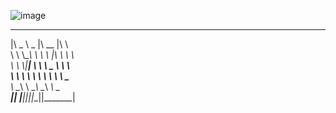 ![image](https://github.com/kamgaa/kamgaa/assets/97331214/c1455406-58c7-43c9-8945-8b95df99fae0)

 _____ ______   ________  ___          
|\   _ \  _   \|\   __  \|\  \         
\ \  \\\__\ \  \ \  \|\  \ \  \        
 \ \  \\|__| \  \ \   _  _\ \  \       
  \ \  \    \ \  \ \  \\  \\ \  \____  
   \ \__\    \ \__\ \__\\ _\\ \_______\
    \|__|     \|__|\|__|\|__|\|_______|
